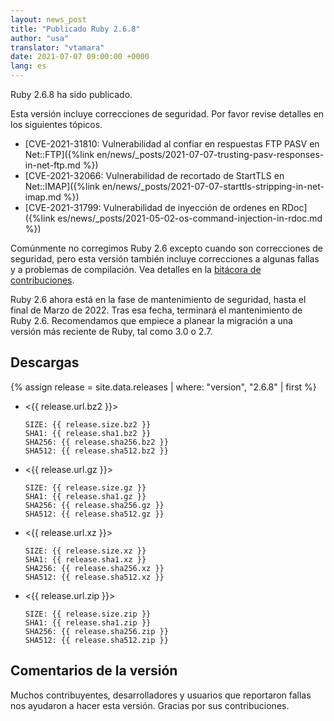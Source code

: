 ```yaml
---
layout: news_post
title: "Publicado Ruby 2.6.8"
author: "usa"
translator: "vtamara"
date: 2021-07-07 09:00:00 +0000
lang: es
---
```


Ruby 2.6.8 ha sido publicado.

Esta versión incluye correcciones de seguridad.
Por favor revise detalles en los siguientes tópicos.

* [CVE-2021-31810: Vulnerabilidad al confiar en respuestas FTP PASV en Net::FTP]({%link en/news/_posts/2021-07-07-trusting-pasv-responses-in-net-ftp.md %})
* [CVE-2021-32066: Vulnerabilidad de recortado de StartTLS en Net::IMAP]({%link en/news/_posts/2021-07-07-starttls-stripping-in-net-imap.md %})
* [CVE-2021-31799: Vulnerabilidad de inyección de ordenes en RDoc]({%link es/news/_posts/2021-05-02-os-command-injection-in-rdoc.md %})

Comúnmente no corregimos Ruby 2.6 excepto cuando son correcciones de seguridad,
pero esta versión también incluye correcciones a algunas fallas y a problemas
de compilación.
Vea detalles en la [bitácora de contribuciones](https://github.com/ruby/ruby/compare/v2_6_7...v2_6_8).

Ruby 2.6 ahora está en la fase de mantenimiento de seguridad, hasta el final
de Marzo de 2022.
Tras esa fecha, terminará el mantenimiento de Ruby 2.6.
Recomendamos que empiece a planear la migración a una versión más
reciente de Ruby, tal como 3.0 o 2.7.

## Descargas

{% assign release = site.data.releases | where: "version", "2.6.8" | first %}

* <{{ release.url.bz2 }}>

      SIZE: {{ release.size.bz2 }}
      SHA1: {{ release.sha1.bz2 }}
      SHA256: {{ release.sha256.bz2 }}
      SHA512: {{ release.sha512.bz2 }}

* <{{ release.url.gz }}>

      SIZE: {{ release.size.gz }}
      SHA1: {{ release.sha1.gz }}
      SHA256: {{ release.sha256.gz }}
      SHA512: {{ release.sha512.gz }}

* <{{ release.url.xz }}>

      SIZE: {{ release.size.xz }}
      SHA1: {{ release.sha1.xz }}
      SHA256: {{ release.sha256.xz }}
      SHA512: {{ release.sha512.xz }}

* <{{ release.url.zip }}>

      SIZE: {{ release.size.zip }}
      SHA1: {{ release.sha1.zip }}
      SHA256: {{ release.sha256.zip }}
      SHA512: {{ release.sha512.zip }}

## Comentarios de la versión

Muchos contribuyentes, desarrolladores y usuarios que reportaron fallas
nos ayudaron a hacer esta versión.
Gracias por sus contribuciones.
